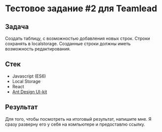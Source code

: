 # Тестовое задание #2 для Teamlead

## Задача
Создать таблицу, с возможностью добавления новых строк. Строки сохранять в localstorage. Созданные строки должны иметь возможность редактирования.

## Стек
- Javascript (ES6)
- Local Storage
- React
- [Ant Design UI-kit](https://github.com/ant-design/ant-design)

## Результат
Для того, чтобы посмотреть на итоговый результат, напишите мне. Я сразу разверну его у себя на компьютере и предоставлю ссылку.

